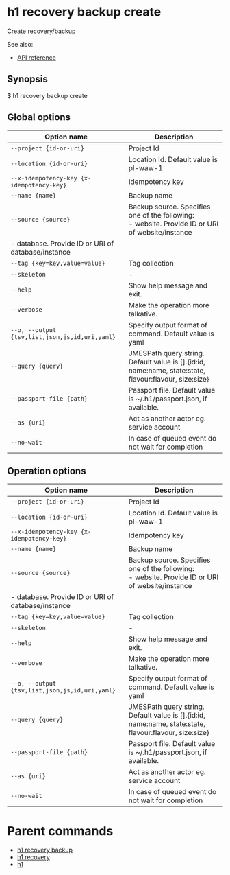 
# h1 recovery backup create

Create recovery/backup

See also:

* [API reference](https://api.hyperone.com/v2/docs#operation/recovery_project_backup_create)

## Synopsis

$ h1 recovery backup create <options>

## Global options

| Option name                                        | Description                                                                                                                                            |
| -------------------------------------------------- | ------------------------------------------------------------------------------------------------------------------------------------------------------ |
| ```--project {id-or-uri}```                        | Project Id                                                                                                                                             |
| ```--location {id-or-uri}```                       | Location Id. Default value is pl-waw-1                                                                                                                 |
| ```--x-idempotency-key {x-idempotency-key}```      | Idempotency key                                                                                                                                        |
| ```--name {name}```                                | Backup name                                                                                                                                            |
| ```--source {source}```                            | Backup source. Specifies one of the following: <br>- website. Provide ID or URI of website/instance
- database. Provide ID or URI of database/instance |
| ```--tag {key=key,value=value}```                  | Tag collection                                                                                                                                         |
| ```--skeleton```                                   | -                                                                                                                                                      |
| ```--help```                                       | Show help message and exit.                                                                                                                            |
| ```--verbose```                                    | Make the operation more talkative.                                                                                                                     |
| ```--o, --output {tsv,list,json,js,id,uri,yaml}``` | Specify output format of command. Default value is yaml                                                                                                |
| ```--query {query}```                              | JMESPath query string. Default value is [].\{id:id, name:name, state:state, flavour:flavour, size:size\}                                               |
| ```--passport-file {path}```                       | Passport file. Default value is ~/.h1/passport.json, if available.                                                                                     |
| ```--as {uri}```                                   | Act as another actor eg. service account                                                                                                               |
| ```--no-wait```                                    | In case of queued event do not wait for completion                                                                                                     |

## Operation options

| Option name                                        | Description                                                                                                                                            |
| -------------------------------------------------- | ------------------------------------------------------------------------------------------------------------------------------------------------------ |
| ```--project {id-or-uri}```                        | Project Id                                                                                                                                             |
| ```--location {id-or-uri}```                       | Location Id. Default value is pl-waw-1                                                                                                                 |
| ```--x-idempotency-key {x-idempotency-key}```      | Idempotency key                                                                                                                                        |
| ```--name {name}```                                | Backup name                                                                                                                                            |
| ```--source {source}```                            | Backup source. Specifies one of the following: <br>- website. Provide ID or URI of website/instance
- database. Provide ID or URI of database/instance |
| ```--tag {key=key,value=value}```                  | Tag collection                                                                                                                                         |
| ```--skeleton```                                   | -                                                                                                                                                      |
| ```--help```                                       | Show help message and exit.                                                                                                                            |
| ```--verbose```                                    | Make the operation more talkative.                                                                                                                     |
| ```--o, --output {tsv,list,json,js,id,uri,yaml}``` | Specify output format of command. Default value is yaml                                                                                                |
| ```--query {query}```                              | JMESPath query string. Default value is [].\{id:id, name:name, state:state, flavour:flavour, size:size\}                                               |
| ```--passport-file {path}```                       | Passport file. Default value is ~/.h1/passport.json, if available.                                                                                     |
| ```--as {uri}```                                   | Act as another actor eg. service account                                                                                                               |
| ```--no-wait```                                    | In case of queued event do not wait for completion                                                                                                     |

# Parent commands

* [h1 recovery backup](./../README.md)
* [h1 recovery](./../../README.md)
* [h1](./../../../README.md)
